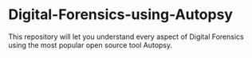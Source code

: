 # Digital-Forensics-using-Autopsy
This repository will let you understand every aspect of Digital Forensics using the most popular open source tool Autopsy.
